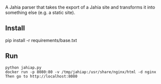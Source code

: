 A Jahia parser that takes the export of a Jahia site
and transforms it into something else (e.g. a static
site).

## Install

pip install -r requirements/base.txt

## Run

~~~
python jahiap.py
docker run -p 8080:80 -v /tmp/jahiap:/usr/share/nginx/html -d nginx
Then go to http://localhost:8080
~~~

